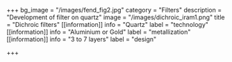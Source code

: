 +++
bg_image = "/images/fend_fig2.jpg"
category = "Filters"
description = "Development of filter on quartz"
image = "/images/dichroic_iram1.png"
title = "Dichroic filters"
[[information]]
info = "Quartz"
label = "technology"
[[information]]
info = "Aluminium or Gold"
label = "metallization"
[[information]]
info = "3 to 7 layers"
label = "design"

+++

